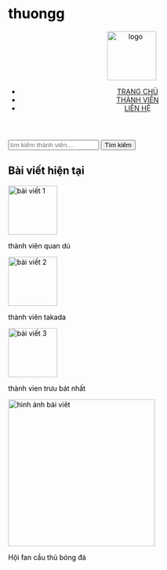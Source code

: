 # thuongg
<html>
<head>
<meta charset="utf-8">
<title>takada fc</title>
	<link rel="stylesheet" href="siu.css">
	<style type="text/css">
	body,td,th {
    color: #000000;
}
    </style>
</head>
<body>
	<header>
		<div class="logo">
		 <img src="file:///C|/xamppp/htdocs/thuong/uploadsuploadstải xuốnggg.jpg" alt="logo" width="100">
		</div>
		<nav class="menu">
			<ul>
		<li><a href="#">TRANG CHỦ</a></li>
		<li><a href="#">THÀNH VIÊN</a></li>
		<li><a href="#">LIÊN HỆ</a></li>
			</ul>
			</nav>
		</header>
		<div  class="continer">
			<div class="col1">
				<div class="search-bar">
				  <form action="/search" method="get">
						<input type="text" name="query" placeholder="tìm kiếm thành viên....">
					<button type="submit"> Tìm kiếm</button>
					</form>
			  </div>
				<h2>Bài viết hiện tại</h2>
				<div class="post">
					<img src="file:///C|/xamppp/htdocs/thuong/1.jpg" alt="bài viết 1" width="100">
					<p>thành viên quan dú</p>
			  </div>
				<div class="post">
					<img src="file:///C|/xamppp/htdocs/thuong/nhachot2.jpg" alt="bài viết 2" width="100">
					<p>thành viên takada</p>
			  </div>
				<div class="post">
					<img src="file:///C|/xamppp/htdocs/thuong/nhachot 1.jpg" alt="bài viết 3" width="100">
					<p>thành vien trưu bát nhất</p>
				</div>
			</div>
			<div class="col2">
				<img src="file:///C|/xamppp/htdocs/thuong/nhachot3.jpg" alt="hình ảnh bài viêt " width="299">
				<p>Hội fan cầu thủ bóng đá</p>
			</div>
</div>
</body>
</html>
